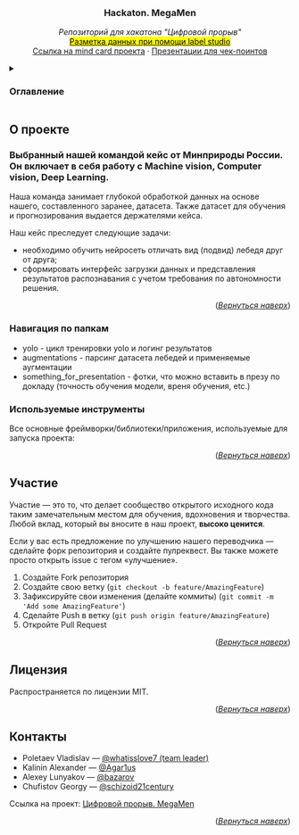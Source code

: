 <a name="readme-top"></a>

<!-- PROJECT LOGO -->
<br />
<div align="center">

  <h3 align="center">Hackaton. MegaMen</h3>

  <p align="center">
    <i>Репозиторий для хакатона "Цифровой прорыв"</i>
    <br />
    <!--добавить метки нужным полям-->
    <a href="https://habr.com/ru/articles/659791/"><mark>Разметка данных при помощи label studio</mark></a> 
    <br />
    <a href="https://miro.com/app/board/uXjVMIRNfJU=/">Ссылка на mind card проекта</a>
    ·
    <a href="https://github.com/mireaMegaman/hackaton/tree/presentation/files_for_presentation">Презентации для чек-поинтов</a>
  </p>
</div>

<!-- TABLE OF CONTENTS -->
<details>
  <summary><h3><b>Оглавление</b></h3></summary>
  <ol>
    <li>
      <a href="#о-проекте">О проекте</a>
      <ul>
        <li><a href="#используемые-инструменты">Используемые инструменты</a></li>
      </ul>
    </li>
    <li><a href="#применение">Применение</a></li>
    <li><a href="#дорожная-карта">Дорожная карта</a></li>
    <li><a href="#участие">Участие</a></li>
    <li><a href="#лицензия">Лицензия</a></li>
    <li><a href="#контакты">Контакты</a></li>
  </ol>
</details>

<!-- О ПРОЕКТЕ -->
## О проекте

<h3>Выбранный нашей командой кейс от Минприроды России. Он включает в себя работу с Machine vision, Computer vision, Deep Learning. </h3>

Наша команда занимает глубокой обработкой данных на основе нашего, составленного заранее, датасета. Также датасет для обучения и прогнозирования выдается держателями кейса.

Наш кейс преследует следующие задачи: 
- необходимо обучить нейросеть отличать вид (подвид) лебедя друг от друга;
- сформировать интерфейс загрузки данных и представления результатов распознавания с учетом требования по автономности решения.

<p align="right">(<a href="#readme-top"><i>Вернуться наверх</i></a>)</p>

### Навигация по папкам
- yolo - цикл тренировки yolo и логинг результатов
- augmentations - парсинг датасета лебедей и применяемые аугментации
- something_for_presentation - фотки, что можно вставить в презу по докладу (точность обучения модели, вреня обучения, etc.)


### Используемые инструменты

Все основные фреймворки/библиотеки/приложения, используемые для запуска проекта:

<p align="right">(<a href="#readme-top"><i>Вернуться наверх</i></a>)</p>


<!-- Участие в проекте -->
## Участие

Участие — это то, что делает сообщество открытого исходного кода таким замечательным местом для обучения, вдохновения и творчества. Любой вклад, который вы вносите в наш проект, **высоко ценится**.

Если у вас есть предложение по улучшению нашего переводчика — сделайте форк репозитория и создайте пулреквест. Вы также можете просто открыть issue с тегом «улучшение».

1. Создайте Fork репозитория
2. Создайте свою ветку (`git checkout -b feature/AmazingFeature`)
3. Зафиксируйте свои изменения (делайте коммиты) (`git commit -m 'Add some AmazingFeature'`)
4. Сделайте Push в ветку (`git push origin feature/AmazingFeature`)
5. Откройте Pull Request

<p align="right">(<a href="#readme-top"><i>Вернуться наверх</i></a>)</p>

<!-- ЛИЦЕНЗИЯ -->
## Лицензия

Распространяется по лицензии MIT.

<p align="right">(<a href="#readme-top"><i>Вернуться наверх</i></a>)</p>



<!-- КОНТАКТЫ -->
## Контакты


- Poletaev Vladislav — [@whatisslove7 (team leader)](https://t.me/whatisslove7)
- Kalinin Alexander — [@Agar1us](https://t.me/Agar1us)
- Alexey Lunyakov — [@bazarov](https://t.me/al_goodini)
- Chufistov Georgy — [@schizoid21century](https://t.me/schizoid21century)

Ссылка на проект: [Цифровой прорыв. MegaMen](https://github.com/mireaMegaman/hackaton)

<p align="right">(<a href="#readme-top"><i>Вернуться наверх</i></a>)</p>


<!-- ПОЛЕЗНЫЕ ССЫЛКИ 
[Example-url]: ваша ссылка
-->


